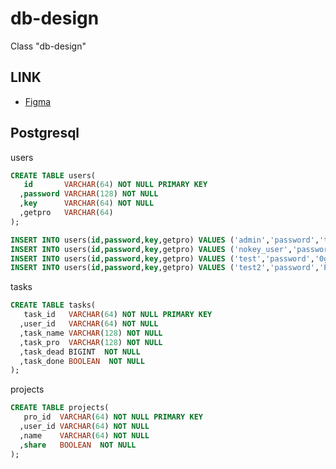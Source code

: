 # db-design
Class "db-design"

## LINK
- [Figma](https://www.figma.com/file/enWBMJb6aJAwdzu7ZWqQCz/MUDS.LINK?node-id=0%3A1)

## Postgresql
users
```SQL
CREATE TABLE users(
   id       VARCHAR(64) NOT NULL PRIMARY KEY
  ,password VARCHAR(128) NOT NULL
  ,key      VARCHAR(64) NOT NULL
  ,getpro   VARCHAR(64)
);

INSERT INTO users(id,password,key,getpro) VALUES ('admin','password','test_key',NULL);
INSERT INTO users(id,password,key,getpro) VALUES ('nokey_user','password','LP5lNxtoYSNE',NULL);
INSERT INTO users(id,password,key,getpro) VALUES ('test','password','0gsA-K4o&djf',NULL);
INSERT INTO users(id,password,key,getpro) VALUES ('test2','password','PmJOfzd2OSlH',NULL);
```
  
tasks
```SQL
CREATE TABLE tasks(
   task_id   VARCHAR(64) NOT NULL PRIMARY KEY
  ,user_id   VARCHAR(64) NOT NULL
  ,task_name VARCHAR(128) NOT NULL
  ,task_pro  VARCHAR(128) NOT NULL
  ,task_dead BIGINT  NOT NULL
  ,task_done BOOLEAN  NOT NULL
);
```
  
projects
```SQL
CREATE TABLE projects(
   pro_id  VARCHAR(64) NOT NULL PRIMARY KEY
  ,user_id VARCHAR(64) NOT NULL
  ,name    VARCHAR(64) NOT NULL
  ,share   BOOLEAN  NOT NULL
);
```